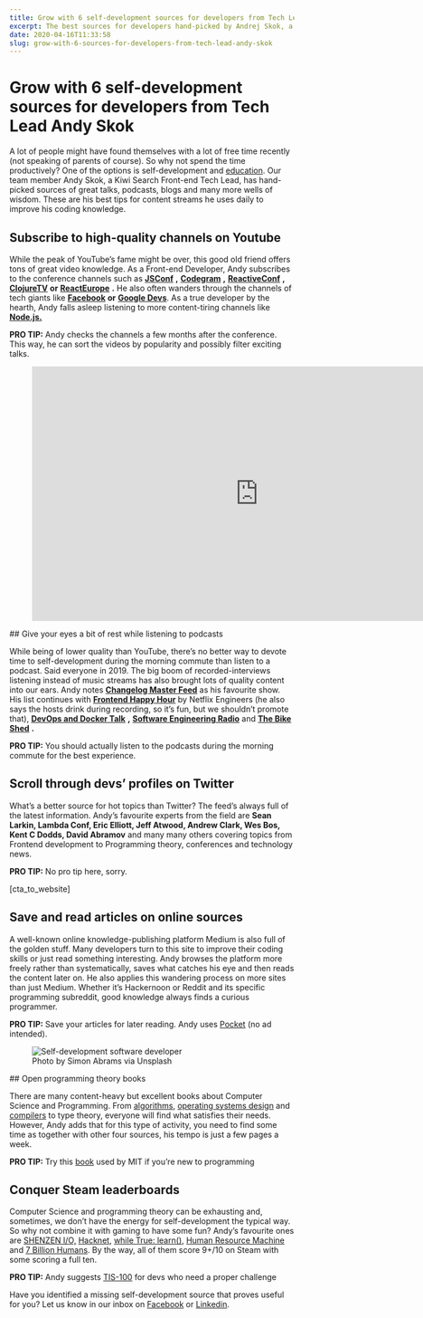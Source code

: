 ```yaml
---
title: Grow with 6 self-development sources for developers from Tech Lead Andy Skok
excerpt: The best sources for developers hand-picked by Andrej Skok, a Vacuumlabs’ Front-end  Tech Lead
date: 2020-04-16T11:33:58
slug: grow-with-6-sources-for-developers-from-tech-lead-andy-skok
---
```


# Grow with 6 self-development sources for developers from Tech Lead Andy Skok

A lot of people might have found themselves with a lot of free time recently (not speaking of parents of course). So why not spend the time productively? One of the options is self-development and [education](https://inside.vacuumlabs.com/technology/5-great-educational-sources-for-software-engineers). Our team member Andy Skok, a Kiwi Search Front-end Tech Lead, has hand-picked sources of great talks, podcasts, blogs and many more wells of wisdom. These are his best tips for content streams he uses daily to improve his coding knowledge.&nbsp;

## Subscribe to high-quality channels on Youtube&nbsp;

While the peak of YouTube’s fame might be over, this good old friend offers tons of great video knowledge. As a Front-end Developer, Andy subscribes to the conference channels such as [**JSConf**](https://www.youtube.com/user/jsconfeu) **,** [**Codegram**](https://www.youtube.com/channel/UCwoOpKfkyCQHW562hXXQAGg) **,** [**ReactiveConf**](https://www.youtube.com/channel/UCBHdUnixTWymmXBIw12Y8Qg) **,** [**ClojureTV**](https://www.youtube.com/user/ClojureTV) **or** [**ReactEurope**](https://www.youtube.com/channel/UCorlLn2oZfgOJ-FUcF2eZ1A) **.** He also often wanders through the channels of tech giants like [**Facebook**](https://www.youtube.com/user/FacebookDevelopers) **or** [**Google Devs**](https://www.youtube.com/user/GoogleDevelopers). As a true developer by the hearth, Andy falls asleep listening to more content-tiring channels like [**Node.js.**](https://www.youtube.com/channel/UCQPYJluYC_sn_Qz_XE-YbTQ)  
  
**PRO TIP:** Andy checks the channels a few months after the conference. This way, he can sort the videos by popularity and possibly filter exciting talks.

<figure class="wp-block-embed is-type-video is-provider-youtube wp-block-embed-youtube wp-embed-aspect-16-9 wp-has-aspect-ratio"><div class="wp-block-embed__wrapper">
<iframe loading="lazy" title="ReactiveConf 2019 - Richard Feldman: Predicting the Future of the Web" width="800" height="450" src="https://www.youtube.com/embed/okrB3aJtUaw?feature=oembed" frameborder="0" allow="accelerometer; autoplay; clipboard-write; encrypted-media; gyroscope; picture-in-picture" allowfullscreen></iframe>
</div></figure>
## Give your eyes a bit of rest while listening to podcasts

While being of lower quality than YouTube, there’s no better way to devote time to self-development during the morning commute than listen to a podcast. Said everyone in 2019. The big boom of recorded-interviews listening instead of music streams has also brought lots of quality content into our ears. Andy notes [**Changelog Master Feed**](https://changelog.com/master) as his favourite show. His list continues with [**Frontend Happy Hour**](https://frontendhappyhour.com/) by Netflix Engineers (he also says the hosts drink during recording, so it’s fun, but we shouldn’t promote that), [**DevOps and Docker Talk**](https://podcast.bretfisher.com/) **,** [**Software Engineering Radio**](https://www.se-radio.net/) and [**The Bike Shed**](https://www.bikeshed.fm/) **.** &nbsp;  
  
**PRO TIP:** You should actually listen to the podcasts during the morning commute for the best experience.

## Scroll through devs’ profiles on Twitter

What’s a better source for hot topics than Twitter? The feed’s always full of the latest information. Andy’s favourite experts from the field are **Sean Larkin, Lambda Conf, Eric Elliott, Jeff Atwood, Andrew Clark, Wes Bos, Kent C Dodds, David Abramov** and many many others covering topics from Frontend development to Programming theory, conferences and technology news.  
  
**PRO TIP:** No pro tip here, sorry.

[cta\_to\_website]

## Save and read articles on online sources

A well-known online knowledge-publishing platform Medium is also full of the golden stuff. Many developers turn to this site to improve their coding skills or just read something interesting. Andy browses the platform more freely rather than systematically, saves what catches his eye and then reads the content later on. He also applies this wandering process on more sites than just Medium. Whether it’s Hackernoon or Reddit and its specific programming subreddit, good knowledge always finds a curious programmer.&nbsp;  
  
**PRO TIP:** Save your articles for later reading. Andy uses [Pocket](http://www.getpocket.com) (no ad intended).

<figure class="wp-block-image size-post-content"><img src="https://inside.vacuumlabs.com/wp-content/uploads/2020/04/simon-abrams-k_T9Zj3SE8k-unsplash-1187x791.jpg" alt="Self-development software developer" class="wp-image-1640"><figcaption>Photo by Simon Abrams via Unsplash</figcaption></figure>
## Open programming theory books

There are many content-heavy but excellent books about Computer Science and Programming. From [algorithms](https://www.goodreads.com/book/show/108986.Introduction_to_Algorithms), [operating systems design](https://www.goodreads.com/book/show/166195.Modern_Operating_Systems?from_search=true&from_srp=true&qid=oRA3kXEwCC&rank=1) and [compilers](https://www.goodreads.com/book/show/703102.Compilers) to type theory, everyone will find what satisfies their needs. However, Andy adds that for this type of activity, you need to find some time as together with other four sources, his tempo is just a few pages a week.  
  
**PRO TIP:** Try this [book](https://www.goodreads.com/book/show/43713.Structure_and_Interpretation_of_Computer_Programs) used by MIT if you’re new to programming

## Conquer Steam leaderboards

Computer Science and programming theory can be exhausting and, sometimes, we don’t have the energy for self-development the typical way. So why not combine it with gaming to have some fun? Andy’s favourite ones are [SHENZEN I/O,](https://store.steampowered.com/app/504210/SHENZHEN_IO/) [Hacknet](https://store.steampowered.com/app/365450/Hacknet/), [while True: learn()](https://store.steampowered.com/app/619150/while_True_learn/), [Human Resource Machine](https://store.steampowered.com/app/375820/Human_Resource_Machine/) and [7 Billion Humans](https://store.steampowered.com/app/792100/7_Billion_Humans/). By the way, all of them score 9+/10 on Steam with some scoring a full ten.   
  
**PRO TIP:** Andy suggests [TIS-100](https://store.steampowered.com/app/370360/TIS100/) for devs who need a proper challenge

Have you identified a missing self-development source that proves useful for you? Let us know in our inbox on [Facebook](http://facebook.com/vacuumlabscom) or [Linkedin](https://www.linkedin.com/company/3507805/).

